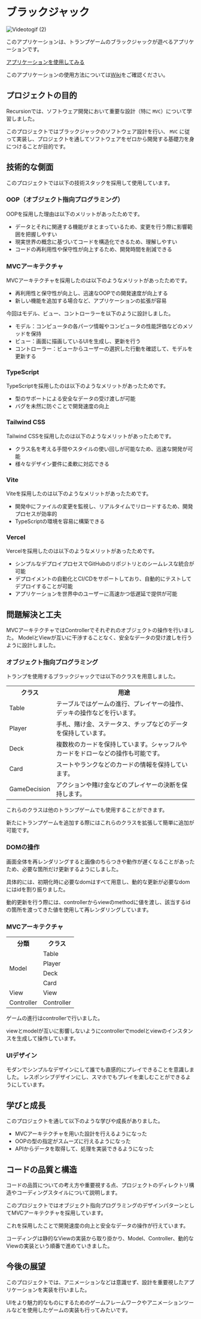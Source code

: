 # ブラックジャック

![Videotogif (2)](https://github.com/daxchx/blackjack/assets/149696768/fe8e6928-f9f1-4968-a9f5-63fd07a5fa5f)

このアプリケーションは、トランプゲームのブラックジャックが遊べるアプリケーションです。

<a href="https://blackjack-neon-nine.vercel.app">アプリケーションを使用してみる</a>

このアプリケーションの使用方法については<a href="https://github.com/daxchx/blackjack/wiki">Wiki</a>をご確認ください。

## プロジェクトの目的

Recursionでは、ソフトウェア開発において重要な設計（特に `MVC`）について学習しました。

このプロジェクトではブラックジャックのソフトウェア設計を行い、 `MVC` に従って実装し、プロジェクトを通してソフトウェアをゼロから開発する基礎力を身につけることが目的です。
    
## 技術的な側面

このプロジェクトでは以下の技術スタックを採用して使用しています。

### OOP（オブジェクト指向プログラミング）

OOPを採用した理由は以下のメリットがあったためです。

- データとそれに関連する機能がまとまっているため、変更を行う際に影響範囲を把握しやすい
- 現実世界の概念に基づいてコードを構造化できるため、理解しやすい
- コードの再利用性や保守性が向上するため、開発時間を削減できる

### MVCアーキテクチャ

MVCアーキテクチャを採用したのは以下のようなメリットがあったためです。

- 再利用性と保守性が向上し、迅速なOOPでの開発速度が向上する
- 新しい機能を追加する場合など、アプリケーションの拡張が容易

今回はモデル、ビュー、コントローラーを以下のように設計しました。

- モデル：コンピュータの各パーツ情報やコンピュータの性能評価などのメソッドを保持
- ビュー：画面に描画しているUIを生成し、更新を行う
- コントローラー：ビューからユーザーの選択した行動を確認して、モデルを更新する

### TypeScript

TypeScriptを採用したのは以下のようなメリットがあったためです。

- 型のサポートによる安全なデータの受け渡しが可能
- バグを未然に防ぐことで開発速度の向上

### Tailwind CSS

Tailwind CSSを採用したのは以下のようなメリットがあったためです。

- クラス名を考える手間やスタイルの使い回しが可能なため、迅速な開発が可能
- 様々なデザイン要件に柔軟に対応できる

### Vite

Viteを採用したのは以下のようなメリットがあったためです。

- 開発中にファイルの変更を監視し、リアルタイムでリロードするため、開発プロセスが効率的
- TypeScriptの環境を容易に構築できる

### Vercel

Vercelを採用したのは以下のようなメリットがあったためです。

- シンプルなデプロイプロセスでGitHubのリポジトリとのシームレスな統合が可能
- デプロイメントの自動化とCI/CDをサポートしており、自動的にテストしてデプロイすることが可能
- アプリケーションを世界中のユーザーに高速かつ低遅延で提供が可能
    
## 問題解決と工夫

MVCアーキテクチャではControllerでそれぞれのオブジェクトの操作を行いました。
ModelとViewが互いに干渉することなく、安全なデータの受け渡しを行うように設計しました。

### オブジェクト指向プログラミング

トランプを使用するブラックジャックでは以下のクラスを用意しました。

<table>
  <tr>
    <th>クラス</th>
    <th>用途</th>
  </tr>
  <tr>
    <td>Table</td>
    <td>テーブルではゲームの進行、プレイヤーの操作、デッキの操作などを行います。</td>
  </tr>
  <tr>
    <td>Player</td>
    <td>手札、賭け金、ステータス、チップなどのデータを保持しています。</td>
  </tr>
  <tr>
    <td>Deck</td>
    <td>複数枚のカードを保持しています。シャッフルやカードをドローなどの操作も可能です。</td>
  </tr>
  <tr>
    <td>Card</td>
    <td>スートやランクなどのカードの情報を保持しています。</td>
  </tr>
  <tr>
    <td>GameDecision</td>
    <td>アクションや賭け金などのプレイヤーの決断を保持します。</td>
  </tr>
</table>

これらのクラスは他のトランプゲームでも使用することができます。

新たにトランプゲームを追加する際にはこれらのクラスを拡張して簡単に追加が可能です。

### DOMの操作

画面全体を再レンダリングすると画像のちらつきや動作が遅くなることがあったため、必要な箇所だけ更新するようにしました。

具体的には、初期化時に必要なdomはすべて用意し、動的な更新が必要なdomにはidを割り振りました。

動的更新を行う際には、controllerからviewのmethodに値を渡し、該当するidの箇所を渡ってきた値を使用して再レンダリングしています。

### MVCアーキテクチャ

<table>
  <tr>
    <th>分類</th>
    <th>クラス</th>
  </tr>
  <tr>
    <td rowspan=5>Model</td>
  </tr>
  <tr>
    <td>Table</td>
  </tr>
  <tr>
    <td>Player</td>
  </tr>
  <tr>
    <td>Deck</td>
  </tr>
  <tr>
    <td>Card</td>
  </tr>
  <tr>
    <td>View</td>
    <td>View</td>
  </tr>
  </tr>
  <tr>
    <td>Controller</td>
    <td>Controller</td>
  </tr>
</table>

ゲームの進行はcontrollerで行いました。

viewとmodelが互いに影響しないようにcontrollerでmodelとviewのインスタンスを生成して操作しています。

### UIデザイン

モダンでシンプルなデザインにして誰でも直感的にプレイできることを意識しました。
レスポンシブデザインにし、スマホでもプレイを楽しむことができるようにしています。

## 学びと成長
    
このプロジェクトを通して以下のような学びや成長がありました。

- MVCアーキテクチャを用いた設計を行えるようになった
- OOPの型の指定がスムーズに行えるようになった
- APIからデータを取得して、処理を実装できるようになった
    
## コードの品質と構造
    
コードの品質についての考え方や重要視する点、プロジェクトのディレクトリ構造やコーディングスタイルについて説明します。

このプロジェクトではオブジェクト指向プログラミングのデザインパターンとしてMVCアーキテクチャを採用しています。

これを採用したことで開発速度の向上と安全なデータの操作が行えています。

コーディングは静的なViewの実装から取り掛かり、Model、Controller、動的なViewの実装という順番で進めていきました。
    
## 今後の展望

このプロジェクトでは、アニメーションなどは意識せず、設計を重要視したアプリケーションを実装を行いました。

UIをより魅力的なものにするためのゲームフレームワークやアニメーションツールなどを使用したゲームの実装も行ってみたいです。
